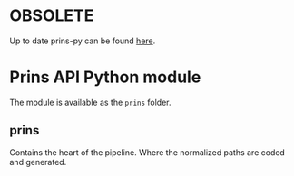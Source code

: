 # OBSOLETE
Up to date prins-py can be found [here](https://github.com/jandriambolisoa/prins-py).

# Prins API Python module

The module is available as the `prins` folder.

## prins
Contains the heart of the pipeline.
Where the normalized paths are coded and generated.
